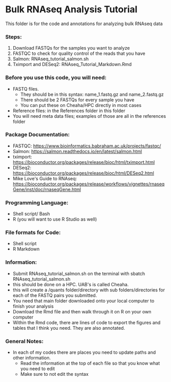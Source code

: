 # Bulk RNAseq Analysis Tutorial 

This folder is for the code and annotations for analyzing bulk RNAseq data 

### Steps: 
1) Download FASTQs for the samples you want to analyze
2) FASTQC to check for quality control of the reads that you have 
3) Salmon: RNAseq_tutorial_salmon.sh 
4) Tximport and DESeq2: RNAseq_Tutorial_Markdown.Rmd 

### Before you use this code, you will need: 
* FASTQ files. 
  * They should be in this syntax: name_1.fastq.gz and name_2.fastq.gz 
  * There should be 2 FASTQs for every sample you have
  * You can put these on Cheaha/HPC directly in most cases
* Reference files: in the References folder in this folder
* You will need meta data files; examples of those are all in the references folder 

### Package Documentation:
* FASTQC: https://www.bioinformatics.babraham.ac.uk/projects/fastqc/
* Salmon: https://salmon.readthedocs.io/en/latest/salmon.html
* tximport: https://bioconductor.org/packages/release/bioc/html/tximport.html
* DESeq2: https://bioconductor.org/packages/release/bioc/html/DESeq2.html
* Mike Love's Guide to RNAseq: https://bioconductor.org/packages/release/workflows/vignettes/rnaseqGene/inst/doc/rnaseqGene.html

### Programming Language:
* Shell script/ Bash
* R (you will want to use R Studio as well)

### File formats for Code:
* Shell script 
* R Markdown

### Information: 
* Submit RNAseq_tutorial_salmon.sh on the terminal with sbatch RNAseq_tutorial_salmon.sh 
 * this should be done on a HPC. UAB's is called Cheaha. 
 * this will create a /quants folder/directory with sub folders/directories for each of the FASTQ pairs you submitted. 
 * You need that main folder downloaded onto your local computer to finish your analysis 
* Download the Rmd file and then walk through it on R on your own computer 
* Within the Rmd code, there are lines of code to export the figures and tables that I think you need. They are also annotated. 

### General Notes: 
* In each of my codes there are places you need to update paths and other information. 
   * Read the information at the top of each file so that you know what you need to edit
   * Make sure to not edit the syntax 
